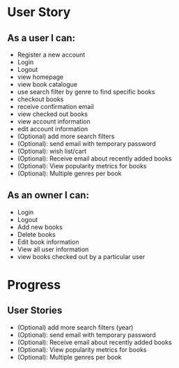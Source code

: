 
# User Story

## As a user I can:

- Register a new account
- Login
- Logout
- view homepage
- view book catalogue
- use search filter by genre to find specific books
- checkout books
- receive confirmation email
- view checked out books
- view account information
- edit account information
- (Optional) add more search filters
- (Optional): send email with temporary password
- (Optional): wish list/cart
- (Optional): Receive email about recently added books
- (Optional): View popularity metrics for books
- (Optional): Multiple genres per book

## As an owner I can:

- Login
- Logout
- Add new books
- Delete books
- Edit book information
- View all user information
- view books checked out by a particular user

# Progress

## User Stories

- (Optional) add more search filters (year)
- (Optional): send email with temporary password
- (Optional): Receive email about recently added books
- (Optional): View popularity metrics for books
- (Optional): Multiple genres per book

